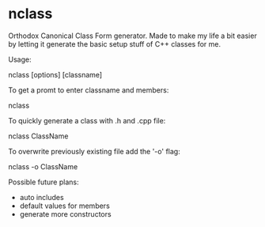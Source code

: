 # nclass
Orthodox Canonical Class Form generator. Made to make my life a bit easier by letting it generate the basic setup stuff of C++ classes for me.

Usage:

nclass [options] [classname]

To get a promt to enter classname and members:

nclass

To quickly generate a class with .h and .cpp file:

nclass ClassName

To overwrite previously existing file add the '-o' flag:

nclass -o ClassName

Possible future plans:

- auto includes
- default values for members
- generate more constructors
